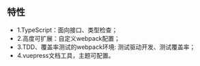 ## 特性

- 1.TypeScript：面向接口、类型检查；
- 2.高度可扩展：自定义webpack配置；
- 3.TDD、覆盖率测试的webpack环境: 测试驱动开发、测试覆盖率；
- 4.vuepress文档工具，主题可配置。